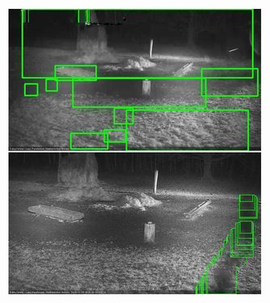 ![20201124-175555-180600](in2/20201124/20201124-175555-180600_0_.jpg)
![20201124-181615-182618](in2/20201124/20201124-181615-182618_0_.jpg)
